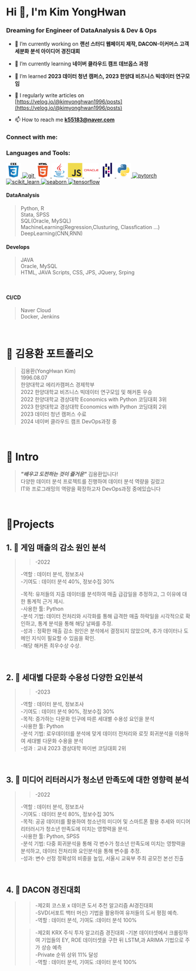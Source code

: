 <h1 align="left">Hi 👋, I'm Kim YongHwan</h1>
<h3 align="left">Dreaming for Engineer of DataAnalysis & Dev & Ops</h3>

- 🔭 I’m currently working on **랜선 스터디 웹페이지 제작, DACON-이커머스 고객 세분화 분석 아이디어 경진대회**

- 🎉 I’m currently learning **네이버 클라우드 캠프 데브옵스 과정**

- 🌱 I’m learned **2023 데이터 청년 캠퍼스, 2023 한양대 비즈니스 빅데이터 연구모임**

- 📝 I regularly write articles on [https://velog.io/@kimyonghwan1996/posts](https://velog.io/@kimyonghwan1996/posts)

- 📫 How to reach me **k55183@naver.com**

<h3 align="left">Connect with me:</h3>
<p align="left">
</p>

<h3 align="left">Languages and Tools:</h3>
<p align="left"> <a href="https://www.w3schools.com/css/" target="_blank" rel="noreferrer"> <img src="https://raw.githubusercontent.com/devicons/devicon/master/icons/css3/css3-original-wordmark.svg" alt="css3" width="40" height="40"/> </a> <a href="https://git-scm.com/" target="_blank" rel="noreferrer"> <img src="https://www.vectorlogo.zone/logos/git-scm/git-scm-icon.svg" alt="git" width="40" height="40"/> </a> <a href="https://www.w3.org/html/" target="_blank" rel="noreferrer"> <img src="https://raw.githubusercontent.com/devicons/devicon/master/icons/html5/html5-original-wordmark.svg" alt="html5" width="40" height="40"/> </a> <a href="https://www.java.com" target="_blank" rel="noreferrer"> <img src="https://raw.githubusercontent.com/devicons/devicon/master/icons/java/java-original.svg" alt="java" width="40" height="40"/> </a> <a href="https://developer.mozilla.org/en-US/docs/Web/JavaScript" target="_blank" rel="noreferrer"> <img src="https://raw.githubusercontent.com/devicons/devicon/master/icons/javascript/javascript-original.svg" alt="javascript" width="40" height="40"/> </a> <a href="https://www.oracle.com/" target="_blank" rel="noreferrer"> <img src="https://raw.githubusercontent.com/devicons/devicon/master/icons/oracle/oracle-original.svg" alt="oracle" width="40" height="40"/> </a> <a href="https://pandas.pydata.org/" target="_blank" rel="noreferrer"> <img src="https://raw.githubusercontent.com/devicons/devicon/2ae2a900d2f041da66e950e4d48052658d850630/icons/pandas/pandas-original.svg" alt="pandas" width="40" height="40"/> </a> <a href="https://www.python.org" target="_blank" rel="noreferrer"> <img src="https://raw.githubusercontent.com/devicons/devicon/master/icons/python/python-original.svg" alt="python" width="40" height="40"/> </a> <a href="https://pytorch.org/" target="_blank" rel="noreferrer"> <img src="https://www.vectorlogo.zone/logos/pytorch/pytorch-icon.svg" alt="pytorch" width="40" height="40"/> </a> <a href="https://scikit-learn.org/" target="_blank" rel="noreferrer"> <img src="https://upload.wikimedia.org/wikipedia/commons/0/05/Scikit_learn_logo_small.svg" alt="scikit_learn" width="40" height="40"/> </a> <a href="https://seaborn.pydata.org/" target="_blank" rel="noreferrer"> <img src="https://seaborn.pydata.org/_images/logo-mark-lightbg.svg" alt="seaborn" width="40" height="40"/> </a> <a href="https://www.tensorflow.org" target="_blank" rel="noreferrer"> <img src="https://www.vectorlogo.zone/logos/tensorflow/tensorflow-icon.svg" alt="tensorflow" width="40" height="40"/> </a> 
</p>


#### DataAnalysis
> Python, R <br/>
> Stata, SPSS <br/>
> SQL(Oracle, MySQL) <br/>
> MachineLearning(Regression,Clusturing, Classfication ...)<br/>
> DeepLearning(CNN,RNN) <br/>

#### Develops
> JAVA <br/>
> Oracle, MySQL <br/>
> HTML, JAVA Scripts, CSS, JPS, JQuery, Srping <br/>
<br/>

#### CI/CD
> Naver Cloud <br/>
> Docker, Jenkins <br/>
<br/>


# 📜 김용환 포트폴리오

> 김용환(YongHwan Kim) <br/>
> 1996.08.07 <br/>
> 한양대학교 에리카캠퍼스 경제학부 <br/>
> 2022 한양대학교 비즈니스 빅데이터 연구모임 및 해커톤 우승 <br/>
> 2022 한양대학교 경상대학 Economics with Python 코딩대회 3위 <br/>
> 2023 한양대학교 경상대학 Economics with Python 코딩대회 2위 <br/>
> 2023 데이터 청년 캠퍼스 수료 <br/>
> 2024 네이버 클라우드 캠프 DevOps과정 중 <br/>

<br />

# 👋 Intro

>  ***"배우고 도전하는 것이 즐거운"*** 김용환입니다!  
> 다양한 데이터 분석 프로젝트를 진행하여 데이터 분석 역량을 길렀고  
> IT와 프로그래밍의 역량을 확장하고자 DevOps과정 중에있습니다  

<br />

# 📝Projects

## 1. 🛫 게임 매출의 감소 원인 분석

>>-2022
>
> -역할 : 데이터 분석, 정보조사<br />
> -기여도 : 데이터 분석 40%, 정보수집 30%<br />
>
> -목적: 유저들의 지출 데이터를 분석하여 매출 급감일을 추정하고, 그 이유에 대한 통계적 근거 제시.<br />
> -사용한 툴: Python<br />
> -분석 기법: 데이터 전처리와 시각화를 통해 급격한 매출 하락일을 시각적으로 확인하고, 통계 분석을 통해 해당 날짜를 추정.<br />
> -성과 : 정확한 매출 감소 원인은 분석에서 결정되지 않았으며, 추가 데이터나 도메인 지식이 필요할 수 있음을 확인.<br />
> -해당 해커톤 최우수상 수상.<br />



<br />

## 2. 👞 세대별 다문화 수용성 다양한 요인분석


>> -2023
>
> -역할 : 데이터 분석, 정보조사<br />
> -기여도 : 데이터 분석 90%, 정보수집 30%<br />
> -목적: 증가하는 다문화 인구에 따른 세대별 수용성 요인을 분석<br />
> -사용한 툴: Python<br />
> -분석 기법: 로우데이터를 분석에 맞게 데이터 전처리와 로짓 회귀분석을 이용하여 세대별 다문화 수용을 분석<br />
> -성과 : 교내 2023 경상대학 파이썬 코딩대회 2위<br />



<br />

## 3. 🍻 미디어 리터러시가 청소년 만족도에 대한 영향력 분석 

>> -2022
>
> -역할 : 데이터 분석, 정보조사<br />
> -기여도 : 데이터 분석 80%, 정보수집 30%<br />
> -목적: 공공 데이터를 활용하여 청소년의 미디어 및 스마트폰 활용 추세와 미디어 리터러시가 청소년 만족도에 미치는 영향력을 분석.<br />
> -사용한 툴: Python, SPSS<br />
> -분석 기법: 다중 회귀분석을 통해 각 변수가 청소년 만족도에 미치는 영향력을 분석하고, 데이터 전처리와 요인분석을 통해 변수를 추정.<br />
> -성과: 변수 선정 정확성의 비중을 높임, 서울시 교육부 주최 공모전 본선 진출 <br />
>

<br />

## 4. 👊 DACON 경진대회

>> -제2회 코스포 x 데이콘 도서 추천 알고리즘 AI경진대회<br />
> -SVD(서포트 백터 머신) 기법을 활용하여 유저들의 도서 평점 예측.<br />
> -역할 : 데이터 분석, 기여도 :데이터 분석 100%<br />
>
>> -제2회 KRX 주식 투자 알고리즘 경진대회
> -기본 데이터셋에서 크롤링하여 기업들의 EY, ROE 데이터셋을 구한 뒤 LSTM,과 ARIMA 기법으로 주가 상승 예측 <br />
> -Private 순위 상위 11% 달성<br />
> -역할 : 데이터 분석, 기여도 :데이터 분석 100%<br />

<br />
